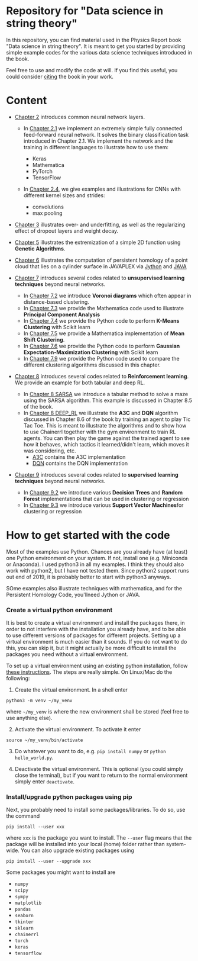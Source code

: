 # Repository for "Data science in string theory"

In this repository, you can find material used in the Physics Report book "Data science in string theory". It is meant to get you started by providing simple example codes for the various data science techniques introduced in the book.

Feel free to use and modify the code at will. If you find this useful, you could consider [citing](bibliography.bib) the book in your work. 

# Content
* [Chapter 2](Chapter_2) introduces common neural network layers.
  * In [Chapter 2.1](Chapter_2/2.1) we implement an extremely simple fully connected feed-forward neural network. It solves the binary classification task introduced in Chapter 2.1. We implement the network and the training in different languages to illustrate how to use them:
	  - Keras
	  - Mathematica
	  - PyTorch
	  - TensorFlow
  
  * In [Chapter 2.4](Chapter_2/2.4), we give examples and illustrations for CNNs with different kernel sizes and strides:
	  - convolutions 
	  - max pooling
  
* [Chapter 3](Chapter_3) illustrates over- and underfitting, as well as the regularizing effect of dropout layers and weight decay.

* [Chapter 5](Chapter_5/GA_Example.htm) illustrates the extremization of a simple 2D function using **Genetic Algorithms**.

* [Chapter 6](Chapter_6) illustrates the  computation of persistent homology of a point cloud that lies on a cylinder surface in JAVAPLEX via [Jython](Chapter_6/Jython) and [JAVA](Chapter_6/JAVA)

* [Chapter 7](Chapter_7) introduces several codes related to **unsupervised learning techniques** beyond neural networks.
  * In [Chapter 7.2](Chapter_7/7.2) we introduce **Voronoi diagrams** which often appear in distance-based clustering.
  * In [Chapter 7.3](Chapter_7/7.3) we provide the Mathematica code used to illustrate **Principal Component Analysis**
  * In [Chapter 7.4](Chapter_7/7.4) we provide the Python code to perform **K-Means Clustering** with Scikit learn
  * In [Chapter 7.5](Chapter_7/7.5) we provide a Mathematica implementation of **Mean Shift Clustering**.
  * In [Chapter 7.6](Chapter_7/7.6) we provide the Python code to perform **Gaussian Expectation-Maximization Clustering** with Scikit learn
  * In [Chapter 7.9](Chapter_7/7.9) we provide the Python code used to compare the different clustering algorithms discussed in this chapter.

* [Chapter 8](Chapter_8) introduces several codes related to **Reinforcement learning**. We provide an example for both tabular and deep RL.
  * In [Chapter 8 SARSA](Chapter_8/SARSA) we introduce a tabular method to solve a maze using the SARSA algorithm. This example is discussed in Chapter 8.5 of the book.
  * In [Chapter 8 DEEP_RL](Chapter_8/DEEP_RL) we illustrate the **A3C** and **DQN** algorithm discussed in Chapter 8.6 of the book by training an agent to play Tic Tac Toe. This is meant to illustrate the algorithms and to show how to use Chainerrl together with the gym environment to train RL agents. You can then play the game against the trained agent to see how it behaves, which tactics it learned/didn't learn, which moves it was considering, etc.
      - [A3C](Chapter_8/DEEP_RL/A3C) contains the A3C implementation
	  - [DQN](Chapter_8/DEEP_RL/DQN) contains the DQN implementation
	
* [Chapter 9](Chapter_9) introduces several codes related to **supervised learning techniques** beyond neural networks.
  * In [Chapter 9.2](Chapter_9/9.2) we introduce various **Decision Trees** and **Random Forest** implementations that can be used in clustering or regression
  * In [Chapter 9.3](Chapter_9/9.3) we introduce various **Support Vector Machines**for clustering or regression
  
  
# How to get started  with the code
Most of the examples use Python. Chances are you already have (at least) one Python environment on your system. If not, install one (e.g. Miniconda or Anaconda). I used python3 in all my examples. I think they should also work with python2, but I have not tested them. Since python2 support runs out end of 2019, it is probably better to start with python3 anyways.

SOme examples also illustrate techniques with mathematica, and for the Persistent Homology Code, you'llneed Jython or JAVA.

### Create a virtual python environment
It is best to create a virtual environment and install the packages there, in order to not interfere with the installation you already have, and to be able to use different versions of packages for different projects. Setting up a virtual environment is much easier than it sounds. If you do not want to do this, you can skip it, but it might actually be more difficult to install the packages you need without a virtual environment.

To set up a virtual environment using an existing python installation, follow [these instructions](https://docs.python.org/3/library/venv.html). The steps are really simple. On Linux/Mac do the following:

1. Create the virtual environment. In a shell enter 
```
python3 -m venv ~/my_venv
``` 
where `~/my_venv` is where the new environment shall be stored (feel free to use anything else).

2. Activate the virtual environment. To activate it enter 
```
source ~/my_venv/bin/activate
```

3. Do whatever you want to do, e.g. `pip install numpy` or `python hello_world.py`.

4. Deactivate the virtual environment. This is optional (you could simply close the terminal), but if you want to return to the normal environment simply enter `deactivate`.

### Install/upgrade python packages using pip
Next, you probably need to install some packages/libraries. To do so, use the command

```
pip install --user xxx
```

where `xxx` is the package you want to install. The `--user` flag means that the package will be installed into your local (home) folder rather than system-wide.
You can also upgrade existing packages using

```
pip install --user --upgrade xxx
```

Some packages you might want to install are

* `numpy`
* `scipy`
* `sympy`
* `matplotlib`
* `pandas`
* `seaborn`
* `tkinter`
* `sklearn`
* `chainerrl`
* `torch`
* `keras`
* `tensorflow`
